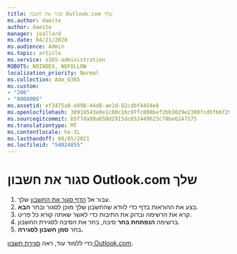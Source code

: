 ```yaml
---
title: סגור את חשבון Outlook.com שלך
ms.author: daeite
author: daeite
manager: joallard
ms.date: 04/21/2020
ms.audience: Admin
ms.topic: article
ms.service: o365-administration
ROBOTS: NOINDEX, NOFOLLOW
localization_priority: Normal
ms.collection: Adm_O365
ms.custom:
- "206"
- "8000005"
ms.assetid: ef3475a8-e898-44d8-ae1d-82cdbf4454e8
ms.openlocfilehash: 30919543e0e1c80c1bc97fc808bef2bb3029e2380fcd5f66f2995aedc4e4282f
ms.sourcegitcommit: b5f7da89a650d2915dc652449623c78be6247175
ms.translationtype: MT
ms.contentlocale: he-IL
ms.lasthandoff: 08/05/2021
ms.locfileid: "54024855"
---
```

# <a name="close-your-outlookcom-account"></a>סגור את חשבון Outlook.com שלך

1. עבור אל [הדף סגור את החשבון](https://go.microsoft.com/fwlink/p/?linkid=845493) שלך.
2. בצע את ההוראות בדף כדי לוודא שהחשבון שלך מוכן לסגור ובחר **הבא**.
3. קרא את הרשימה ובדוק את התיבות כדי לאשר שאתה קורא כל פריט.
4. ברשימה **הנפתחת בחר** סיבה, בחר את הסיבה לסגירת החשבון.
5. בחר **סמן חשבון לסגירה.**

כדי ללמוד עוד, ראה [סגירת חשבון Outlook.com](https://support.office.com/article/564b801e-2a47-4cb2-afa8-12ead3185038?wt.mc_id=Office_Outlook_com_Alchemy).
  